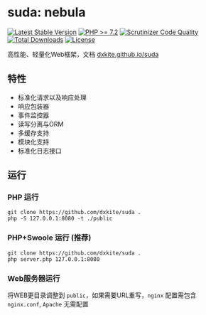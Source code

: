 # suda: nebula

[![Latest Stable Version](https://poser.pugx.org/dxkite/suda/v/stable)](https://packagist.org/packages/dxkite/suda)
[![PHP >= 7.2](https://img.shields.io/badge/php-%3E%3D7.2-8892BF.svg)](https://php.net/)
[![Scrutinizer Code Quality](https://scrutinizer-ci.com/g/dxkite/suda/badges/quality-score.png)](https://scrutinizer-ci.com/g/dxkite/suda)
[![Total Downloads](https://poser.pugx.org/dxkite/suda/downloads)](https://packagist.org/packages/dxkite/suda)
[![License](https://poser.pugx.org/dxkite/suda/license)](https://packagist.org/packages/dxkite/suda)

高性能、轻量化Web框架，文档 [dxkite.github.io/suda](https://dxkite.github.io/suda/)

## 特性

- 标准化请求以及响应处理
- 响应包装器
- 事件监控器
- 读写分离与ORM
- 多缓存支持
- 模块化支持
- 标准化日志接口

## 运行

### PHP 运行

```
git clone https://github.com/dxkite/suda .
php -S 127.0.0.1:8080 -t ./public 
```

### PHP+Swoole 运行 (推荐)

```
git clone https://github.com/dxkite/suda .
php server.php 127.0.0.1:8080
```

### Web服务器运行

将WEB更目录调整到 `public`，如果需要URL重写，`nginx` 配置需包含 `nginx.conf`, `Apache` 无需配置